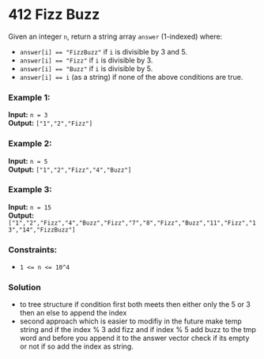 # 412 Fizz Buzz

Given an integer `n`, return a string array `answer` (1-indexed) where:

- `answer[i] == "FizzBuzz"` if `i` is divisible by 3 and 5.
- `answer[i] == "Fizz"` if `i` is divisible by 3.
- `answer[i] == "Buzz"` if `i` is divisible by 5.
- `answer[i] == i` (as a string) if none of the above conditions are true.

### Example 1:
**Input:** `n = 3`  
**Output:** `["1","2","Fizz"]`

### Example 2:
**Input:** `n = 5`  
**Output:** `["1","2","Fizz","4","Buzz"]`

### Example 3:
**Input:** `n = 15`  
**Output:** `["1","2","Fizz","4","Buzz","Fizz","7","8","Fizz","Buzz","11","Fizz","13","14","FizzBuzz"]`

### Constraints:
- `1 <= n <= 10^4`


### Solution

- to tree structure if condition first both meets then either only the 5 or 3 then an else to append the index
- second approach which is easier to modifiy in the future make temp string and if the index % 3 add fizz and if index % 5 add buzz to the tmp word and before you append it to the answer vector check if its empty or not if so add the index as string.
